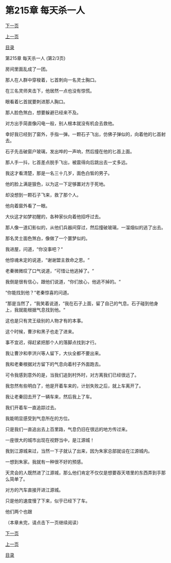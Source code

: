<h1>第215章   每天杀一人</h1>
            <div><p><a href="./0644_%E7%AC%AC215%E7%AB%A0_%E6%AF%8F%E5%A4%A9%E6%9D%80%E4%B8%80%E4%BA%BA.md">下一页</a></p><p><a href="./0642_%E7%AC%AC215%E7%AB%A0_%E6%AF%8F%E5%A4%A9%E6%9D%80%E4%B8%80%E4%BA%BA.md">上一页</a></p><p><a href="../">目录</a></p></div>
            <div><p>第215章   每天杀一人 (第2/3页)</p><p>房间里面乱成了一团。</p><p>那人在人群中穿梭着，匕首刺向一名灵士胸口。</p><p>在三名灵师夹击下，他居然一点也没有惊慌。</p><p>眼看着匕首就要刺进那人胸口。</p><p>那人脸色煞白，想要躲避已经来不及。</p><p>对方出手简直像闪电一般，别人根本就没有机会去救他。</p><p>幸好我已经到了窗外，手指一弹。一颗石子飞出，仿佛子弹似的，向着他的匕首射去。</p><p>石子先击破窗户玻璃，发出哗的一声响，然后撞在他的匕首上面。</p><p>那人手一抖，匕首差点脱手飞出，被震得向后跳出去一丈多远。</p><p>我这才看清楚，那是一名三十几岁，面色白皙的男子。</p><p>他的脸上满是狠色，以为这一下足够置对方于死地。</p><p>却没想到一颗石子飞来，救了那个人。</p><p>他向着窗外看了一眼。</p><p>大伙这才如梦初醒的，各种家伙向着他招呼过去。</p><p>那人像一道幻影似的，从他们兵器间穿过，然后撞破玻璃，一溜烟似的逃了出去。</p><p>那名灵士面色煞白，像做了一个噩梦似的。</p><p>我进屋，问道，“你没事吧？“</p><p>他惊魂未定的说道，“谢谢盟主救命之恩。“</p><p>老秦微微叹了口气说道，“可惜让他逃掉了。“</p><p>我倒是很有信心，跟他们说道，“你们放心，他逃不掉的。“</p><p>“你能找到他？“老秦惊喜的问道。</p><p>“那是当然了，“我笑着说道，“我在石子上面，留了自己的气息。石子碰到他身上，我就能根据气息找到他。“</p><p>这也是只有灵王级别的人物才有的本事。</p><p>这个时候，曹汐和黑子也走了进来。</p><p>事不宜迟，得赶紧把那个人的落脚点找到才行。</p><p>我让曹汐和李洪兴等人留下，大伙全都不要出来。</p><p>我和老秦根据对方留下的气息向着村子外面跑去。</p><p>可令我感到意外的是，当我们追到村外时，对方离我们已经很远了。</p><p>我忽然有些明白了，他是开着车来的，计划失败之后，就上车离开了。</p><p>我让老秦回去开了一辆车来，然后我上了车。</p><p>我们开着车一直追踪过去。</p><p>我能明显感受到气息所在的方位。</p><p>只是我们一直追出去上百里路，气息仍旧在很远的地方传过来。</p><p>一座很大的城市出现在视野当中，是江源城！</p><p>我到江源城来过，当然一下子就认了出来，因为朱家总部就设在江源城内。</p><p>一想到朱家。我就有一种很不好的预感。</p><p>天灵会的人既然进了江源城，那么他们肯定不仅仅是想要吞天塔里的东西弄到手那么简单了。</p><p>对方的汽车直接开进江源城。</p><p>只是他的速度慢了下来，似乎已经下了车。</p><p>他们两个也跟</p><p>（本章未完，请点击下一页继续阅读）</p></div>
            <div><p><a href="./0644_%E7%AC%AC215%E7%AB%A0_%E6%AF%8F%E5%A4%A9%E6%9D%80%E4%B8%80%E4%BA%BA.md">下一页</a></p><p><a href="./0642_%E7%AC%AC215%E7%AB%A0_%E6%AF%8F%E5%A4%A9%E6%9D%80%E4%B8%80%E4%BA%BA.md">上一页</a></p><p><a href="../">目录</a></p></div>
